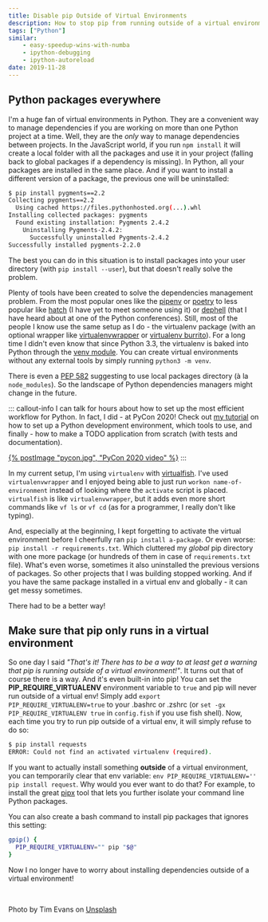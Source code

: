 ```yaml
---
title: Disable pip Outside of Virtual Environments
description: How to stop pip from running outside of a virtual environment and messing up your dependencies?
tags: ["Python"]
similar:
    - easy-speedup-wins-with-numba
    - ipython-debugging
    - ipython-autoreload
date: 2019-11-28
---
```


## Python packages everywhere

I'm a huge fan of virtual environments in Python. They are a convenient way to manage dependencies if you are working on more than one Python project at a time. Well, they are the *only* way to manage dependencies between projects. In the JavaScript world, if you run `npm install` it will create a local folder with all the packages and use it in your project (falling back to global packages if a dependency is missing). In Python, all your packages are installed in the same place. And if you want to install a different version of a package, the previous one will be uninstalled:

```bash
$ pip install pygments==2.2
Collecting pygments==2.2
  Using cached https://files.pythonhosted.org(...).whl
Installing collected packages: pygments
  Found existing installation: Pygments 2.4.2
    Uninstalling Pygments-2.4.2:
      Successfully uninstalled Pygments-2.4.2
Successfully installed pygments-2.2.0
```

The best you can do in this situation is to install packages into your user directory (with `pip install --user`), but that doesn't really solve the problem.

Plenty of tools have been created to solve the dependencies management problem. From the most popular ones like the [pipenv](https://pipenv.kennethreitz.org/en/latest/) or [poetry](https://poetry.eustace.io/) to less popular like [hatch](https://github.com/ofek/hatch) (I have yet to meet someone using it) or [dephell](https://github.com/dephell/dephell) (that I have heard about at one of the Python conferences). Still, most of the people I know use the same setup as I do - the virtualenv package (with an optional wrapper like [virtualenvwrapper](https://virtualenvwrapper.readthedocs.io/en/latest/) or [virtualenv burrito](https://github.com/brainsik/virtualenv-burrito)). For a long time I didn't even know that since Python 3.3, the virtualenv is baked into Python through the [venv module](https://docs.python.org/3/library/venv.html). You can create virtual environments without any external tools by simply running `python3 -m venv`.

There is even a [PEP 582](https://www.python.org/dev/peps/pep-0582/) suggesting to use local packages directory (à la `node_modules`). So the landscape of Python dependencies managers might change in the future.

::: callout-info
I can talk for hours about how to set up the most efficient workflow for Python. In fact, I did - at PyCon 2020! Check out [my tutorial](https://www.youtube.com/watch?v=WkUBx3g2QfQ) on how to set up a Python development environment, which tools to use, and finally - how to make a TODO application from scratch (with tests and documentation).

[{% postImage "pycon.jpg", "PyCon 2020 video" %}](https://www.youtube.com/watch?v=WkUBx3g2QfQ)
:::

In my current setup, I'm using `virtualenv` with [virtualfish](https://github.com/excitedleigh/virtualfish). I've used `virtualenvwrapper` and I enjoyed being able to just run `workon name-of-environment` instead of looking where the `activate` script is placed. `virtualfish` is like `virtualenvwrapper`, but it adds even more short commands like `vf ls` or `vf cd` (as for a programmer, I really don't like typing).

And, especially at the beginning, I kept forgetting to activate the virtual environment before I cheerfully ran `pip install a-package`. Or even worse: `pip install -r requirements.txt`. Which cluttered my *global* pip directory with one more package (or hundreds of them in case of `requirements.txt` file). What's even worse, sometimes it also uninstalled the previous versions of packages. So other projects that I was building stopped working. And if you have the same package installed in a virtual env and globally - it can get messy sometimes.

There had to be a better way!

## Make sure that pip only runs in a virtual environment

So one day I said *"That's it! There has to be a way to at least get a warning that pip is running outside of a virtual environment!"*. It turns out that of course there is a way. And it's even built-in into pip! You can set the **PIP_REQUIRE_VIRTUALENV** environment variable to `true` and pip will never run outside of a virtual env! Simply add `export PIP_REQUIRE_VIRTUALENV=true` to your .bashrc or .zshrc (or `set -gx PIP_REQUIRE_VIRTUALENV true` in `config.fish` if you use fish shell). Now, each time you try to run pip outside of a virtual env, it will simply refuse to do so:

```bash
$ pip install requests
ERROR: Could not find an activated virtualenv (required).
```

If you want to actually install something **outside** of a virtual environment, you can temporarily clear that env variable: `env PIP_REQUIRE_VIRTUALENV='' pip install request`. Why would you ever want to do that? For example, to install the great [pipx](https://github.com/pipxproject/pipx) tool that lets you further isolate your command line Python packages.

You can also create a bash command to install pip packages that ignores this setting:

```bash
gpip() {
  PIP_REQUIRE_VIRTUALENV="" pip "$@"
}
```

Now I no longer have to worry about installing dependencies outside of a virtual environment!

&nbsp;

Photo by Tim Evans on [Unsplash](https://unsplash.com/photos/Uf-c4u1usFQ)
